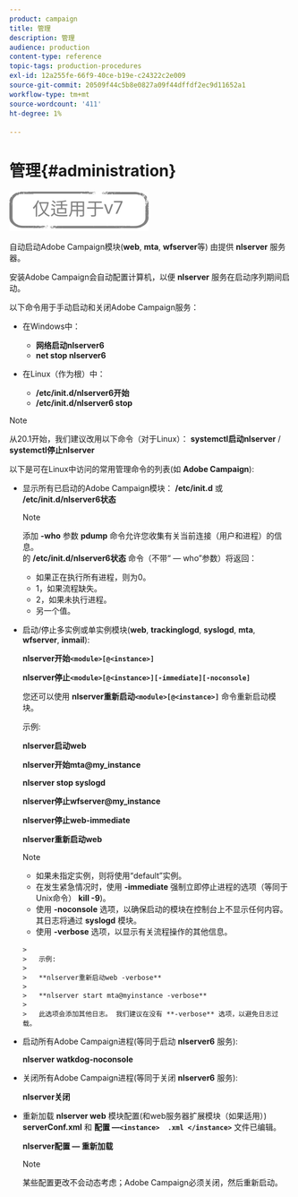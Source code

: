 ```yaml
---
product: campaign
title: 管理
description: 管理
audience: production
content-type: reference
topic-tags: production-procedures
exl-id: 12a255fe-66f9-40ce-b19e-c24322c2e009
source-git-commit: 20509f44c5b8e0827a09f44dffdf2ec9d11652a1
workflow-type: tm+mt
source-wordcount: '411'
ht-degree: 1%

---
```


# 管理{#administration}

![](../../assets/v7-only.svg)

自动启动Adobe Campaign模块(**web**, **mta**, **wfserver**&#x200B;等) 由提供 **nlserver** 服务器。

安装Adobe Campaign会自动配置计算机，以便 **nlserver** 服务在启动序列期间启动。

以下命令用于手动启动和关闭Adobe Campaign服务：

* 在Windows中：

   * **网络启动nlserver6**
   * **net stop nlserver6**

* 在Linux（作为根）中：

   * **/etc/init.d/nlserver6开始**
   * **/etc/init.d/nlserver6 stop**

>[!NOTE]
>
>从20.1开始，我们建议改用以下命令（对于Linux）： **systemctl启动nlserver** / **systemctl停止nlserver**

以下是可在Linux中访问的常用管理命令的列表(如 **Adobe Campaign**):

* 显示所有已启动的Adobe Campaign模块： **/etc/init.d** 或 **/etc/init.d/nlserver6状态**

   >[!NOTE]
   >
   >添加 **-who** 参数 **pdump** 命令允许您收集有关当前连接（用户和进程）的信息。\
   >的 **/etc/init.d/nlserver6状态** 命令（不带“ — who”参数）将返回：
   >
   >    * 如果正在执行所有进程，则为0。
   >    * 1，如果流程缺失。
   >    * 2，如果未执行进程。
   >    * 另一个值。


* 启动/停止多实例或单实例模块(**web**, **trackinglogd**, **syslogd**, **mta**, **wfserver**, **inmail**):

   **nlserver开始`<module>[@<instance>]`**

   **nlserver停止`<module>[@<instance>][-immediate][-noconsole]`**

   您还可以使用 **nlserver重新启动`<module>[@<instance>]`** 命令重新启动模块。

   示例:

   **nlserver启动web**

   **nlserver开始mta@my_instance**

   **nlserver stop syslogd**

   **nlserver停止wfserver@my_instance**

   **nlserver停止web-immediate**

   **nlserver重新启动web**

   >[!NOTE]
   >
   >* 如果未指定实例，则将使用“default”实例。
   >* 在发生紧急情况时，使用 **-immediate** 强制立即停止进程的选项（等同于Unix命令） **kill -9**)。
   >* 使用 **-noconsole** 选项，以确保启动的模块在控制台上不显示任何内容。 其日志将通过 **syslogd** 模块。
   >* 使用 **-verbose** 选项，以显示有关流程操作的其他信息。

      >
      >   示例:
      >
      >   **nlserver重新启动web -verbose**
      >
      >   **nlserver start mta@myinstance -verbose**
      >
      >   此选项会添加其他日志。 我们建议在没有 **-verbose** 选项，以避免日志过载。


* 启动所有Adobe Campaign进程(等同于启动 **nlserver6** 服务):

   **nlserver watkdog-noconsole**

* 关闭所有Adobe Campaign进程(等同于关闭 **nlserver6** 服务):

   **nlserver关闭**

* 重新加载 **nlserver web** 模块配置(和web服务器扩展模块（如果适用）) **serverConf.xml** 和 **配置 —`<instance>  .xml </instance>`** 文件已编辑。

   **nlserver配置 — 重新加载**

   >[!NOTE]
   >
   >某些配置更改不会动态考虑；Adobe Campaign必须关闭，然后重新启动。
